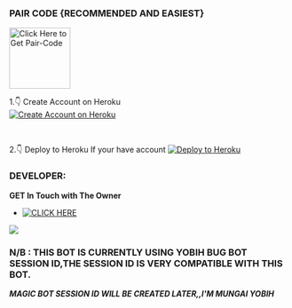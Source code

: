 
### PAIR CODE {RECOMMENDED AND EASIEST}

<a href="https://yobih9029.onrender.com/"><img src="https://img.shields.io/badge/PAIR CODE-green" alt="Click Here to Get Pair-Code" width="110"></a>   




1.👇 Create Account on Heroku  
[![Create Account on Heroku](https://img.shields.io/static/v1?label=Create%20Account&message=Heroku&color=430098&style=for-the-badge&logo=heroku&logoColor=white)](https://heroku.com)  

<br>

2.👇 Deploy to Heroku If your have account
[![Deploy to Heroku](https://img.shields.io/static/v1?label=Deploy%20to&message=Heroku&color=430098&style=for-the-badge&logo=heroku&logoColor=white)](https://dashboard.heroku.com/new?template=https://https://github.com/254100934193/magic)  




### DEVELOPER:
**GET In Touch with The Owner**

- <a href="https://wa.me/254743436105" target="_blank">
    <img alt="CLICK HERE" src="https://img.shields.io/badge/ On WhatsApp  -25D366?style=for-the-badge&logo=whatsapp&logoColor=white" />
  </a>
<a><img src='https://i.imgur.com/LyHic3i.gif'/></a>




### N/B : THIS BOT IS CURRENTLY USING YOBIH BUG BOT SESSION ID,THE SESSION ID IS VERY COMPATIBLE WITH THIS BOT.


***MAGIC BOT SESSION ID WILL BE CREATED LATER,,I'M MUNGAI YOBIH***
